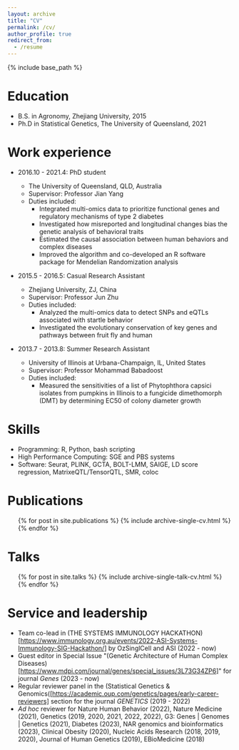 ```yaml
---
layout: archive
title: "CV"
permalink: /cv/
author_profile: true
redirect_from:
  - /resume
---
```


{% include base_path %}

Education
======
* B.S. in Agronomy, Zhejiang University, 2015
* Ph.D in Statistical Genetics, The University of Queensland, 2021

Work experience
======
* 2016.10 - 2021.4: PhD student
  * The University of Queensland, QLD, Australia
  * Supervisor: Professor Jian Yang
  * Duties included:
    * Integrated multi-omics data to prioritize functional genes and regulatory mechanisms of type 2 diabetes
    * Investigated how misreported and longitudinal changes bias the genetic analysis of behavioral traits
    * Estimated the causal association between human behaviors and complex diseases
    * Improved the algorithm and co-developed an R software package for Mendelian Randomization analysis
  

* 2015.5 - 2016.5: Casual Research Assistant
  * Zhejiang University, ZJ, China
  * Supervisor: Professor Jun Zhu
  * Duties included:
    * Analyzed the multi-omics data to detect SNPs and eQTLs associated with startle behavior
    * Investigated the evolutionary conservation of key genes and pathways between fruit fly and human


* 2013.7 - 2013.8: Summer Research Assistant
  * University of Illinois at Urbana-Champaign, IL, United States
  * Supervisor: Professor Mohammad Babadoost
  * Duties included:
    * Measured the sensitivities of a list of Phytophthora capsici isolates from pumpkins in Illinois to a fungicide dimethomorph (DMT) by determining EC50 of colony diameter growth


Skills
======
* Programming: R, Python, bash scripting
* High Performance Computing: SGE and PBS systems
* Software: Seurat, PLINK, GCTA, BOLT-LMM, SAIGE, LD score regression, MatrixeQTL/TensorQTL, SMR, coloc

Publications
======
  <ul>{% for post in site.publications %}
    {% include archive-single-cv.html %}
  {% endfor %}</ul>
  
Talks
======
  <ul>{% for post in site.talks %}
    {% include archive-single-talk-cv.html %}
  {% endfor %}</ul>

  
Service and leadership
======
* Team co-lead in (THE SYSTEMS IMMUNOLOGY HACKATHON)[https://www.immunology.org.au/events/2022-ASI-Systems-Immunology-SIG-Hackathon/] by OzSinglCell and ASI (2022 - now)
* Guest editor in Special Issue "(Genetic Architecture of Human Complex Diseases)[https://www.mdpi.com/journal/genes/special_issues/3L73G34ZP6]" for journal *Genes* (2023 - now)
* Regular reviewer panel in the (Statistical Genetics & Genomics([https://academic.oup.com/genetics/pages/early-career-reviewers] section for the journal *GENETICS* (2019 - 2022)
* *Ad hoc* reviewer for Nature Human Behavior (2022), Nature Medicine (2021), Genetics (2019, 2020, 2021, 2022, 2022), G3: Genes | Genomes | Genetics (2021), Diabetes (2023), NAR genomics and bioinformatics (2023), Clinical Obesity (2020), Nucleic Acids Research (2018, 2019, 2020), Journal of Human Genetics (2019), EBioMedicine (2018)

